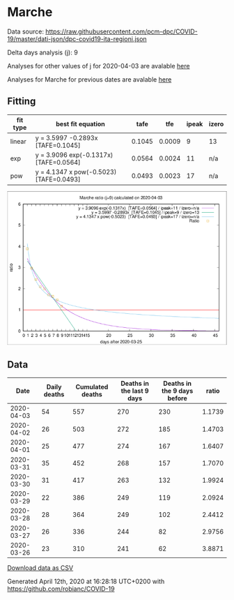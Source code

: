 # Marche

Data source: https://raw.githubusercontent.com/pcm-dpc/COVID-19/master/dati-json/dpc-covid19-ita-regioni.json

Delta days analysis (j): 9

Analyses for other values of j for 2020-04-03 are avalable [here](../README.md)

Analyses for Marche for previous dates are avalable [here](../../README.md)

## Fitting 
|fit type|best fit equation|tafe|tfe|ipeak|izero|
|-------|-----|--------|------|---|---|
|linear|y = 3.5997 -0.2893x  [TAFE=0.1045]|0.1045|0.0009|9|13|
|exp|y = 3.9096 exp(-0.1317x)  [TAFE=0.0564]|0.0564|0.0024|11|n/a|
|pow|y = 4.1347 x pow(-0.5023)  [TAFE=0.0493]|0.0493|0.0023|17|n/a|

![Plot](COVID-19_marche_j9_2020-04-03.png)

## Data
|Date|Daily deaths|Cumulated deaths|Deaths in the last 9 days|Deaths in the 9 days before|ratio|
|----|----------|-----------|-------|--------------------|-----|
|2020-04-03|54|557|270|230|1.1739|
|2020-04-02|26|503|272|185|1.4703|
|2020-04-01|25|477|274|167|1.6407|
|2020-03-31|35|452|268|157|1.7070|
|2020-03-30|31|417|263|132|1.9924|
|2020-03-29|22|386|249|119|2.0924|
|2020-03-28|28|364|249|102|2.4412|
|2020-03-27|26|336|244|82|2.9756|
|2020-03-26|23|310|241|62|3.8871|

[Download data as CSV](COVID-19_marche_j9_2020-04-03.csv)

Generated April 12th, 2020 at 16:28:18 UTC+0200 with https://github.com/robianc/COVID-19
